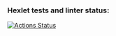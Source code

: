 ### Hexlet tests and linter status:
[![Actions Status](https://github.com/StasyMo/python-project-lvl2/workflows/hexlet-check/badge.svg)](https://github.com/StasyMo/python-project-lvl2/actions)